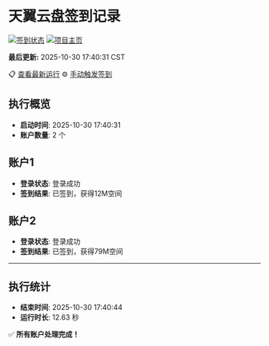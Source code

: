 # 天翼云盘签到记录

[![签到状态](https://github.com/xdrive5/cloud9/actions/workflows/main.yml/badge.svg)](https://github.com/xdrive5/cloud9/actions/workflows/main.yml) [![项目主页](https://img.shields.io/badge/GitHub-项目主页-blue?logo=github)](https://github.com/xdrive5/cloud9)

**最后更新:** 2025-10-30 17:40:31 CST

📋 [查看最新运行](https://github.com/xdrive5/cloud9/actions/runs/18936314247) ⚙️ [手动触发签到](https://github.com/xdrive5/cloud9/actions/workflows/main.yml)

## 执行概览
- **启动时间**: 2025-10-30 17:40:31
- **账户数量**: 2 个

## 账户1
- **登录状态**: 登录成功
- **签到结果**: 已签到，获得12M空间

## 账户2
- **登录状态**: 登录成功
- **签到结果**: 已签到，获得79M空间

---
## 执行统计
- **结束时间**: 2025-10-30 17:40:44
- **运行时长**: 12.63 秒

✅ **所有账户处理完成！**
